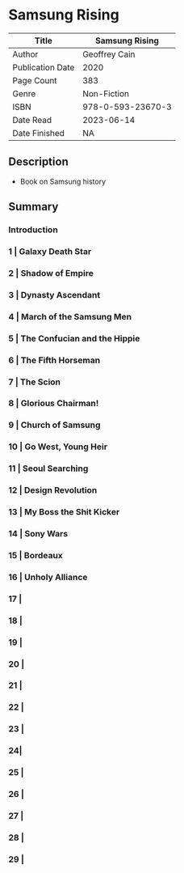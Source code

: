 # Samsung Rising

| Title            | Samsung Rising                      |
|------------------|-------------------------------------|
| Author           | Geoffrey Cain                       |
| Publication Date | 2020                                |
| Page Count       | 383                                 |
| Genre            | Non-Fiction                         |
| ISBN             | 978-0-593-23670-3 |
| Date Read        | 2023-06-14                          |
| Date Finished    | NA                                  |

## Description

- Book on Samsung history

## Summary

### Introduction

### 1 | Galaxy Death Star

### 2 | Shadow of Empire

### 3 | Dynasty Ascendant

### 4 | March of the Samsung Men

### 5 | The Confucian and the Hippie

### 6 | The Fifth Horseman

### 7 | The Scion

### 8 | Glorious Chairman!

### 9 | Church of Samsung

### 10 | Go West, Young Heir

### 11 | Seoul Searching

### 12 | Design Revolution

### 13 | My Boss the Shit Kicker

### 14 | Sony Wars

### 15 | Bordeaux

### 16 | Unholy Alliance

### 17 |

### 18 |

### 19 |

### 20 |

### 21 |

### 22 |

### 23 |

### 24|
 
### 25 |

### 26 |

### 27 |

### 28 |

### 29 |
